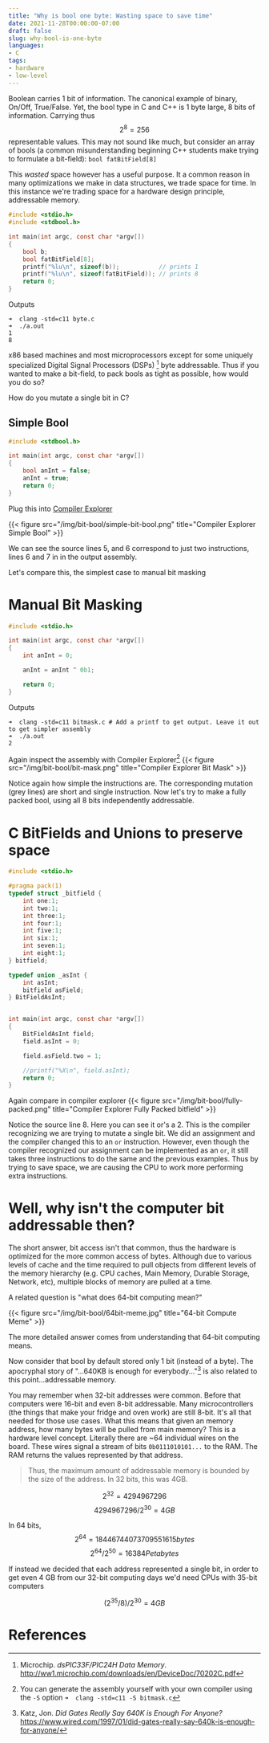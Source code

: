 ```yaml
---
title: "Why is bool one byte: Wasting space to save time" 
date: 2021-11-28T00:00:00-07:00
draft: false
slug: why-bool-is-one-byte
languages:  
- C
tags:
- hardware
- low-level
---
```



Boolean carries 1 bit of information. The canonical example of binary, On/Off,
True/False. Yet, the bool type in C and C++ is 1 byte large, 8 bits of
information. Carrying thus $$2^8 = 256$$ representable values. This may not sound like much, but consider an array of bools (a common misunderstanding beginning C++ students make trying to formulate a bit-field): ``bool fatBitField[8]`` 

This _wasted_ space however has a useful purpose. It a common reason in many optimizations we make in data structures, we trade space for time. In this instance we're trading space for a hardware design principle, addressable memory.  

<!-- more -->

```c
#include <stdio.h>
#include <stdbool.h>

int main(int argc, const char *argv[])
{
	bool b;
	bool fatBitField[8];
	printf("%lu\n", sizeof(b));           // prints 1
	printf("%lu\n", sizeof(fatBitField)); // prints 8
	return 0;
}
```

Outputs
```shell
➜  clang -std=c11 byte.c
➜  ./a.out
1
8
```

x86 based machines and most microprocessors except for some uniquely specialized Digital Signal Processors (DSPs) [^1] byte addressable. Thus if you wanted to make a bit-field, to pack bools as tight as possible, how would you do so?

How do you mutate a single bit in C?



## Simple Bool

```c
#include <stdbool.h>

int main(int argc, const char *argv[])
{
	bool anInt = false;
	anInt = true;
	return 0;
}
```

Plug this into [Compiler Explorer]()

{{< figure src="/img/bit-bool/simple-bit-bool.png" title="Compiler Explorer Simple Bool" >}}

We can see the source lines 5, and 6 correspond to just two instructions, lines 6 and 7 in in the output assembly. 

Let's compare this, the simplest case to manual bit masking

# Manual Bit Masking

```c
#include <stdio.h>

int main(int argc, const char *argv[])
{
	int anInt = 0;

	anInt = anInt ^ 0b1;

	return 0;
}
```

Outputs 
```shell
➜  clang -std=c11 bitmask.c # Add a printf to get output. Leave it out to get simpler assembly
➜  ./a.out
2
```


Again inspect the assembly with Compiler Explorer[^2]
{{< figure src="/img/bit-bool/bit-mask.png" title="Compiler Explorer Bit Mask" >}}

Notice again how simple the instructions are. The corresponding mutation (grey lines) are short and single instruction. Now let's try to make a fully packed bool, using all 8 bits independently addressable.
# C BitFields and Unions to preserve space
```c
#include <stdio.h>

#pragma pack(1)
typedef struct _bitfield {
	int one:1;
	int two:1;
	int three:1;
	int four:1;
	int five:1;
	int six:1;
	int seven:1;
	int eight:1;
} bitfield;

typedef union _asInt {
	int asInt;
	bitfield asField;
} BitFieldAsInt;


int main(int argc, const char *argv[])
{
	BitFieldAsInt field;
	field.asInt = 0;

	field.asField.two = 1; 

	//printf("%X\n", field.asInt);
	return 0;
}

```

Again compare in compiler explorer
{{< figure src="/img/bit-bool/fully-packed.png" title="Compiler Explorer Fully Packed bitfield" >}}

Notice the source line 8. Here you can see it or's a 2.  This is the compiler recognizing we are trying to mutate a single bit. We did an assignment and the compiler changed this to an ``or`` instruction. However, even though the compiler recognized our assignment can be implemented as an ``or``, it still takes three instructions to do the same and the previous examples. Thus by trying to save space, we are causing the CPU to work more performing extra instructions. 

# Well, why isn't the computer bit addressable then?

The short answer, bit access isn't that common, thus the hardware is optimized for the more common access of bytes. Although due to various levels of cache and the time required to pull objects from different levels of the memory hierarchy (e.g. CPU caches, Main Memory, Durable Storage, Network, etc), multiple blocks of memory are pulled at a time.

A related question is "what does 64-bit computing mean?"

{{< figure src="/img/bit-bool/64bit-meme.jpg" title="64-bit Compute Meme" >}}

The more detailed answer comes from understanding that 64-bit computing means. 

Now consider that bool by default stored only 1 bit (instead of a byte). The apocryphal story of "...640KB is enough for everybody..."[^3] is also related to this point...addressable memory.

You may remember when 32-bit addresses were common. Before that computers were 16-bit and even 8-bit addressable. Many microcontrollers (the things that make your fridge and oven work) are still 8-bit. It's all that needed for those use cases. What this means that given an memory address, how many bytes will be pulled from main memory? This is a hardware level concept. Literally there are ~64 individual wires on the board. These wires signal a stream of bits ``0b0111010101...`` to the RAM. The RAM returns the values represented by that address. 

> Thus, the maximum amount of addressable memory is bounded by the size of the address. In 32 bits, this was 4GB. 

$$2^{32} = 4294967296$$
$$ 4294967296 / 2^{30} = 4 GB $$

In 64 bits, 
$$2^{64} = 18446744073709551615 bytes$$ 
$$2^{64} / 2^{50} = 16384 Petabytes $$

If instead we decided that each address represented a single bit, in order to get even 4 GB from our 32-bit computing days we'd need CPUs with  35-bit computers

$$ (2^35 / 8) / 2^30 = 4GB $$

# References

[^1]: Microchip. _dsPIC33F/PIC24H Data Memory_. http://ww1.microchip.com/downloads/en/DeviceDoc/70202C.pdf
[^2]: You can generate the assembly yourself with your own compiler using the ``-S`` option ``➜  clang -std=c11 -S bitmask.c``
[^3]: Katz, Jon. _Did Gates Really Say 640K is Enough For Anyone?_ https://www.wired.com/1997/01/did-gates-really-say-640k-is-enough-for-anyone/